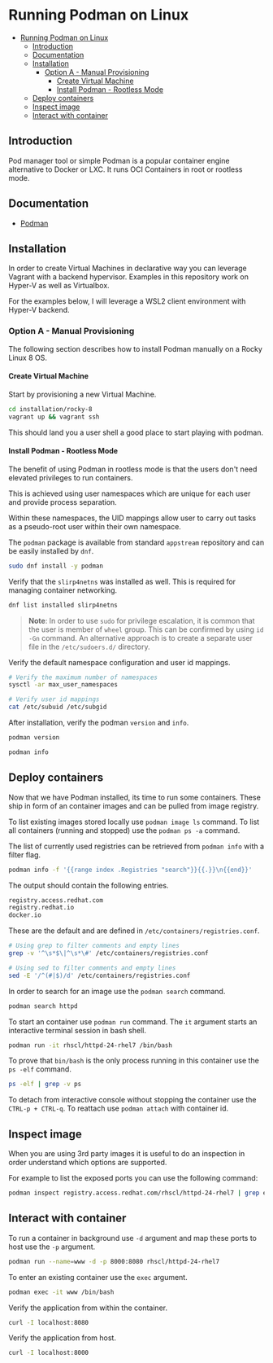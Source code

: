 # Running Podman on Linux

- [Running Podman on Linux](#running-podman-on-linux)
  - [Introduction](#introduction)
  - [Documentation](#documentation)
  - [Installation](#installation)
    - [Option A - Manual Provisioning](#option-a---manual-provisioning)
      - [Create Virtual Machine](#create-virtual-machine)
      - [Install Podman - Rootless Mode](#install-podman---rootless-mode)
  - [Deploy containers](#deploy-containers)
  - [Inspect image](#inspect-image)
  - [Interact with container](#interact-with-container)


## Introduction

Pod manager tool or simple Podman is a popular container engine alternative to Docker or LXC. It runs OCI Containers in root or rootless mode.


## Documentation

- [Podman](https://podman.io/)


## Installation

In order to create Virtual Machines in declarative way you can leverage Vagrant with a backend hypervisor. Examples in this repository work on Hyper-V as well as Virtualbox.

For the examples below, I will leverage a WSL2 client environment with Hyper-V backend.


### Option A - Manual Provisioning

The following section describes how to install Podman manually on a Rocky Linux 8 OS.

#### Create Virtual Machine

Start by provisioning a new Virtual Machine.

```bash
cd installation/rocky-8
vagrant up && vagrant ssh
```

This should land you a user shell a good place to start playing with podman.

#### Install Podman - Rootless Mode

The benefit of using Podman in rootless mode is that the users don't need elevated privileges to run containers.

This is achieved using user namespaces which are unique for each user and provide process separation.

Within these namespaces, the UID mappings allow user to carry out tasks as a pseudo-root user within their own namespace.

The `podman` package is available from standard `appstream` repository and can be easily installed by `dnf`.

```bash
sudo dnf install -y podman
```

Verify that the `slirp4netns` was installed as well. This is required for managing container networking.

```bash
dnf list installed slirp4netns
```

> **Note**: In order to use `sudo` for privilege escalation, it is common that the user is member of `wheel` group. This can be confirmed by using `id -Gn` command. An alternative approach is to create a separate user file in the `/etc/sudoers.d/` directory.

Verify the default namespace configuration and user id mappings.

```bash
# Verify the maximum number of namespaces
sysctl -ar max_user_namespaces

# Verify user id mappings
cat /etc/subuid /etc/subgid
```

After installation, verify the podman `version` and `info`.

```bash
podman version
```

```bash
podman info
```


## Deploy containers

Now that we have Podman installed, its time to run some containers. These ship in form of an container images and can be pulled from image registry.

To list existing images stored locally use `podman image ls` command. To list all containers (running and stopped) use the `podman ps -a` command.

The list of currently used registries can be retrieved from `podman info` with a filter flag.

```bash
podman info -f '{{range index .Registries "search"}}{{.}}\n{{end}}'
```

The output should contain the following entries.

```bash
registry.access.redhat.com
registry.redhat.io
docker.io
```

These are the default and are defined in `/etc/containers/registries.conf`.

```bash
# Using grep to filter comments and empty lines
grep -v '^\s*$\|^\s*\#' /etc/containers/registries.conf

# Using sed to filter comments and empty lines
sed -E '/^(#|$)/d' /etc/containers/registries.conf
```

In order to search for an image use the `podman search` command.

```bash
podman search httpd
```

To start an container use `podman run` command. The `it` argument starts an interactive terminal session in bash shell.

```bash
podman run -it rhscl/httpd-24-rhel7 /bin/bash
```

To prove that `bin/bash` is the only process running in this container use the `ps -elf` command.

```bash
ps -elf | grep -v ps
```

To detach from interactive console without stopping the container use the `CTRL-p + CTRL-q`. To reattach use `podman attach` with container id.


## Inspect image

When you are using 3rd party images it is useful to do an inspection in order understand which options are supported.

For example to list the exposed ports you can use the following command:

```bash
podman inspect registry.access.redhat.com/rhscl/httpd-24-rhel7 | grep expose
```


## Interact with container

To run a container in background use `-d` argument and map these ports to host use the `-p` argument.

```bash
podman run --name=www -d -p 8000:8080 rhscl/httpd-24-rhel7
```

To enter an existing container use the `exec` argument.

```bash
podman exec -it www /bin/bash
```

Verify the application from within the container.

```bash
curl -I localhost:8080
```

Verify the application from host.

```bash
curl -I localhost:8000
```